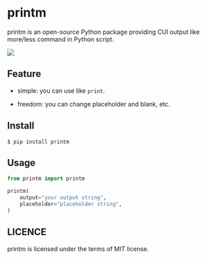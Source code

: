 # printm

printm is an open-source Python package providing CUI output like more/less command in Python script.

![](https://raw.githubusercontent.com/tatsuya4649/printm/master/docs/assets/printm.gif)

## Feature

* simple: you can use like `print`.

* freedom: you can change placeholder and blank, etc.

## Install

``` 
$ pip install printm 
```

## Usage

```python
from printm import printm

printm(
    output="your output string",
    placeholder="placeholder string",
)
```

## LICENCE

printm is licensed under the terms of MIT license.
